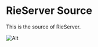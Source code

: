 # RieServer Source

This is the source of RieServer.

![Alt](https://repobeats.axiom.co/api/embed/e225d51b0e2de875f3b9477e374b3eb6149bd727.svg "Repobeats analytics image")
